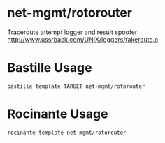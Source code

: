 # net-mgmt/rotorouter
Traceroute attempt logger and result spoofer
http://www.ussrback.com/UNIX/loggers/fakeroute.c

# Bastille Usage
```shell
bastille template TARGET net-mgmt/rotorouter
```

# Rocinante Usage
```shell
rocinante template net-mgmt/rotorouter
```
